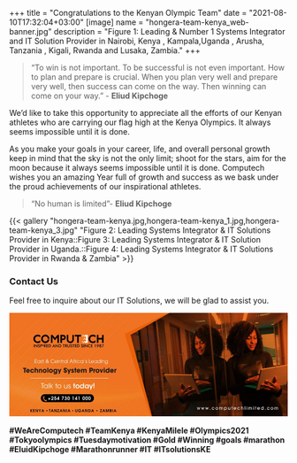 +++
title = "Congratulations to the Kenyan Olympic Team"
date = "2021-08-10T17:32:04+03:00"
[image]
  name = "hongera-team-kenya_web-banner.jpg"
  description = "Figure 1: Leading & Number 1 Systems Integrator and IT Solution Provider in Nairobi, Kenya , Kampala,Uganda , Arusha, Tanzania , Kigali, Rwanda and Lusaka, Zambia."
+++


> “To win is not important. To be successful is not even important. How to plan and prepare is crucial. When you plan very well and prepare very well, then success can come on the way. Then winning can come on your way.” - __Eliud Kipchoge__  
 
We’d like to take this opportunity to appreciate all the efforts of our Kenyan athletes who are carrying our flag high at the Kenya Olympics. It always seems impossible until it is done.

As you make your goals in your career, life, and overall personal growth keep in mind that the sky is not the only limit; shoot for the stars, aim for the moon because it always seems impossible until it is done.
Computech wishes you an amazing Year full of growth and success as we bask under the proud achievements of our inspirational athletes.

> “No human is limited”- __Eliud Kipchoge__

{{< gallery "hongera-team-kenya.jpg,hongera-team-kenya_1.jpg,hongera-team-kenya_3.jpg" "Figure 2: Leading Systems Integrator & IT Solutions Provider in Kenya::Figure 3: Leading Systems Integrator & IT Solution Provider in Uganda.::Figure 4: Leading Systems Integrator & IT Solutions Provider in Rwanda & Zambia" >}}

### Contact Us

Feel free to inquire about our IT Solutions, we will be glad to assist you.

[![](/images/computech-main-mage.jpg)](tel:+254730141000)

__#WeAreComputech #TeamKenya #KenyaMilele #Olympics2021 #Tokyoolympics #Tuesdaymotivation #Gold #Winning #goals #marathon #EluidKipchoge #Marathonrunner #IT #ITsolutionsKE__ 